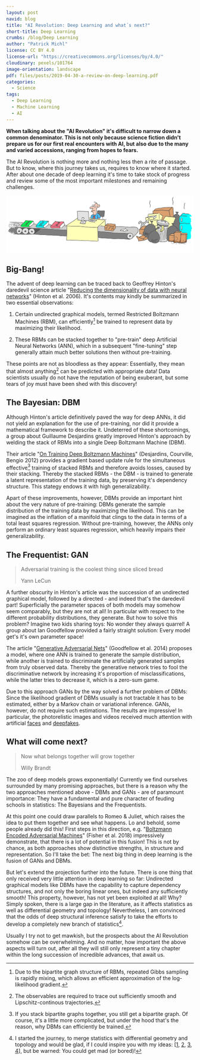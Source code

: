 ```yaml
---
layout: post
navid: blog
title: "AI Revolution: Deep Learning and what´s next?"
short-title: Deep Learning
crumbs: /blog/Deep Learning
author: "Patrick Michl"
license: CC BY 4.0
license-url: "https://creativecommons.org/licenses/by/4.0/"
cloudinary: pexels/101764
image-orientation: landscape
pdf: files/posts/2019-04-30-a-review-on-deep-learning.pdf
categories:
  - Science
tags:
  - Deep Learning
  - Machine Learning
  - AI
---
```


**When talking about the "AI Revolution" it's difficult to narrow down a common
denominator. This is not only because science fiction didn't prepare us for our
first real encounters with AI, but also due to the many and varied accessions,
ranging from hopes to fears.**

The AI Revolution is nothing more and nothing less then a rite of passage. But
to know, where this journey takes us, requires to know where it started. After
about one decade of deep learning it's time to take stock of progress and review
some of the most important milestones and remaining challenges.

[![AI Revolution](/images/posts/AI-Revolution.png)](/images/posts/AI-Revolution.png)

## Big-Bang!

The advent of deep learning can be traced back to Geoffrey Hinton's  daredevil
science article "[Reducing the dimensionality of data with neural
networks](https://www.cs.toronto.edu/~hinton/science.pdf)" (Hinton et al. 2006).
It's contents may kindly be summarized in two essential observations:

1. Certain undirected graphical models, termed Restricted Boltzmann Machines
(RBM), can efficiently[^1] be trained to represent data by maximizing their
likelihood.

2. These RBMs can be stacked together to "pre-train" deep Artificial Neural
Networks (ANN), which in a subsequent "fine-tuning" step generally attain much
better solutions then without pre-training.

These points are not as bloodless as they appear: Essentially, they mean that
almost anything[^2] can be predicted with appropriate data! Data scientists
usually do not have the reputation of being exuberant, but some tears of joy
must have been shed with this discovery!

## The Bayesian: DBM

Although Hinton's article definitively paved the way for deep ANNs, it did not
yield an explanation for the use of pre-training, nor did it provide a
mathematical framework to describe it. Undeterred of these shortcomings, a group
about Guillaume Desjardins greatly improved Hinton's approach by welding the
stack of RBMs into a single Deep Boltzmann Machine (DBM).

Their article "[On Training Deep Boltzmann
Machines](https://arxiv.org/abs/1203.4416)" (Desjardins, Courville, Bengio 2012)
provides a gradient based update rule for the simultaneous effective[^3]
training of stacked RBMs and therefore avoids losses, caused by their stacking.
Thereby the stacked RBMs - the DBM - is trained to generate a latent
representation of the training data, by preserving it's dependency structure.
This stategy endows it with high generalizability.

Apart of these improvements, however, DBMs provide an important hint about the
very nature of pre-training: DBMs generate the sample distribution of the
training data by maximizing the likelihood. This can be imagined as the
inflation of a manifold that clings to the data in terms of a total least
squares regression. Without pre-training, however, the ANNs only perform an
ordinary least squares regression, which heavily impairs their generalizability.

## The Frequentist: GAN

> Adversarial training is the coolest thing since sliced bread
>
> Yann LeCun

A further obscurity in Hinton's article was the succession of an undirected
graphical model, followed by a directed - and indeed that's the daredevil part!
Superficially the parameter spaces of both models may somehow seem comparably,
but they are not at all! In particular with respect to the different probability
distributions, they generate. But how to solve this problem? Imagine two kids
sharing toys: No wonder they always quarrel! A group about Ian Goodfellow
provided a fairly straight solution: Every model get's it's own parameter space!

The article "[Generative Adversarial Nets](https://arxiv.org/pdf/1406.2661.pdf)"
(Goodfellow et al. 2014) proposes a model, where one ANN is trained to generate
the sample distribution, while another is trained to discriminate the
artificially generated samples from truly observed data. Thereby the generative
network tries to fool the discriminative network by increasing it's proportion
of misclassifications, while the latter tries to decrease it, which is a
zero-sum game.

Due to this approach GANs by the way solved a further problem of DBMs: Since the
likelihood gradient of DBMs usually is not tractable it has to be estimated,
either by a Markov chain or variational inference. GANs, however, do not require
such estimations. The results are impressive! In particular, the photorelistic
images and videos received much attention with artificial
[faces](https://thispersondoesnotexist.com/) and
[deepfakes](https://en.wikipedia.org/wiki/Deepfake).

## What will come next?

> Now what belongs together will grow together
>
> Willy Brandt

The zoo of deep models grows exponentially! Currently we find ourselves
surrounded by many promising approaches, but there is a reason why the two
approaches mentioned above - DBMs and GANs - are of paramount importance: They
have a fundamental and pure character of feuding schools in statistics: The
Bayesians and the Frequentists.

At this point one could draw parallels to Romeo & Juliet, which raises the idea
to put them together and see what happens. Lo and behold, some people already
did this! First steps in this direction, e.g. "[Boltzmann Encoded Adversarial
Machines](http://physics.bu.edu/~pankajm/PY895/BEAM.pdf)" (Fisher et al. 2018)
impressively demonstrate, that there is a lot of potential in this fusion! This
is not by chance, as both approaches show distinctive strengths, in structure
and representation. So I'll take the bet: The next big thing in deep learning is
the fusion of GANs and DBMs.

But let's extend the projection further into the future. There is one thing that
only received very little attention in deep learning so far: Undirected
graphical models like DBMs have the capability to capture dependency structures,
and not only the boring linear ones, but indeed any sufficiently smooth! This
property, however, has not yet been exploited at all! Why? Simply spoken, there
is a large gap in the literature, as it affects statistics as well as
differential geometry and topology! Nevertheless, I am convinced that the odds
of deep structural inference satisfy to take the efforts to develop a completely
new branch of statistics[^4].

Usually I try not to get mawkish, but the prospects about the AI Revolution
somehow can be overwhelming. And no matter, how important the above aspects will
turn out, after all they will still only represent a tiny chapter within the
long succession of incredible advances, that await us.

[^1]: Due to the bipartite graph structure of RBMs, repeated Gibbs sampling is rapidly mixing, which allows an efficient approximation of the log-likelihood gradient.
[^2]: The observables are required to trace out sufficiently smooth and Lipschitz-continous trajectories.
[^3]: If you stack bipartite graphs together, you still get a bipartite graph. Of course, it's a little more complicated, but under the hood that's the reason, why DBMs can efficiently be trained.
[^4]: I started the journey, to merge statistics with differential geometry and topology and would be glad, if I could inspire you with my ideas: &#091;[1](https://drive.google.com/open?id=1RnRLM7WlSw63zuftRassTI18ohMjr0vE), [2](https://drive.google.com/open?id=1nkNFPLXrAigD3MsETqt5hN9VI94nLvN0), [3](https://drive.google.com/open?id=16gl2GCT5taeH9oo86SHkFKZdeTyRRwTs), [4](https://drive.google.com/open?id=1jssUKKcUFw4LfDiWqjneMKRvVFUmZffP)&#093;, but be warned: You could get mad (or bored)!
